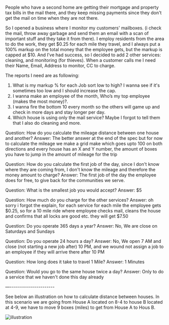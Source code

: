 People who have a second home are getting their mortgage and property tax bills in the mail there, and they keep missing payments since they don't get the mail on time when they are not there.

So I opened a business where I monitor my customers' mailboxes. (i check the mail, throw away garbage and send them an email with a scan of important stuff and they take it from there).
I employ residents from the area to do the work, they get $0.25 for each mile they travel, and I always put a 100% markup on the total money that the employee gets, but the markup is capped at $10.
And I’ve had success, so I decided to add 2 other services: cleaning, and monitoring (for thieves).
When a customer calls me I need their Name, Email, Address to monitor, CC to charge.

The reports I need are as following:
1. What is my markup % for each Job sort low to high? I wanna see if it's sometimes too low and I should increase the cap.
2. I wanna make an employee of the month, Who’s my top employee (makes the most money)?.
3. I wanna fire the bottom 10 every month so the others will game up and check in more days and stay longer per day.
4. Which house is using only the mail service? Maybe I forgot to tell them that I also do cleaning and more.

Question: How do you calculate the mileage distance between one house and another?
Answer: The better answer at the end of the spec but for now to calculate the mileage we make a grid make which goes upto 100 on both directions and every house has an X and Y number, the amount of boxes you have to jump in the amount of mileage for the trip

Question: How do you calculate the first job of the day, since I don't know where they are coming from, I don't know the mileage and therefore the money amount to charge?
Answer: The first job of the day the employee does for free, to give back for the communities we serve.

Question: What is the smallest job you would accept?
Answer: $5

Question: How much do you charge for the other services?
Answer: oh sorry i forgot the explain, for each service for each mile the employee gets $0.25, so for a 10 mile ride where employee checks mail, cleans the house and confirms that all locks are good etc. they will get $7.50

Question: Do you operate 365 days a year?
Answer: No, We are close on Saturdays and Sundays

Question: Do you operate 24 hours a day?
Answer: No, We open 7 AM and close (not starting a new job after) 10 PM, and we wound not assign a job to an employee if they will arrive there after 10 PM

Question: How long does it take to travel 1 Mile?
Answer: 1 Minutes

Question: Would you go to the same house twice a day?
Answer: Only to do a service that we haven't done this day already

—----------------------

See below an illustration on how to calculate distance between houses.
In this scenario we are going from House A located on 8-4  to house B located at 4-9, we have to move 9 boxes (miles) to get from House A to Hous B.

![illustration](https://i.imgur.com/aeZpJoT.png)
